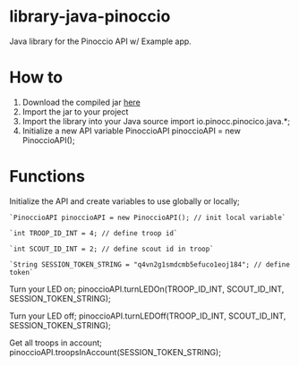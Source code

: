 library-java-pinoccio
=====================

Java library for the Pinoccio API w/ Example app.

How to
======
1. Download the compiled jar [here](http://haifisch.ninja/library-java-pinoccio.zip)
2. Import the jar to your project
3. Import the library into your Java source
    import io.pinocc.pinocico.java.*;
4. Initialize a new API variable
    PinoccioAPI pinoccioAPI = new PinoccioAPI();


Functions
=========
Initialize the API and create variables to use globally or locally;

    `PinoccioAPI pinoccioAPI = new PinoccioAPI(); // init local variable`

    `int TROOP_ID_INT = 4; // define troop id`

    `int SCOUT_ID_INT = 2; // define scout id in troop` 

    `String SESSION_TOKEN_STRING = "q4vn2g1smdcmb5efuco1eoj184"; // define token`
 
Turn your LED on;
    pinoccioAPI.turnLEDOn(TROOP_ID_INT, SCOUT_ID_INT, SESSION_TOKEN_STRING);

Turn your LED off;
    pinoccioAPI.turnLEDOff(TROOP_ID_INT, SCOUT_ID_INT, SESSION_TOKEN_STRING);

Get all troops in account;
    pinoccioAPI.troopsInAccount(SESSION_TOKEN_STRING);
